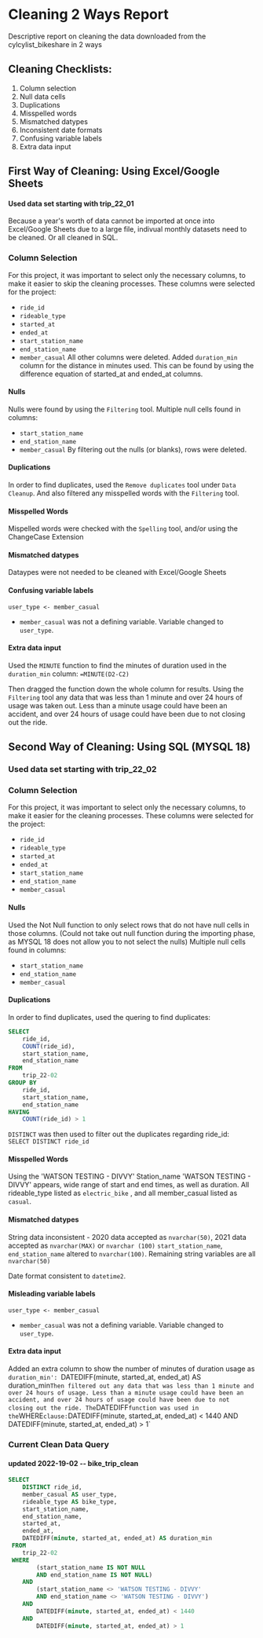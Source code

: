 # Cleaning 2 Ways Report
Descriptive report on cleaning the data downloaded from the cylcylist_bikeshare in 2 ways
  
## Cleaning Checklists:
1. Column selection
2. Null data cells
3. Duplications
4. Misspelled words
5. Mismatched datypes
6. Inconsistent date formats
7. Confusing variable labels
8. Extra data input

## First Way of Cleaning: Using Excel/Google Sheets
#### Used data set starting with trip_22_01
Because a year's worth of data cannot be imported at once into Excel/Google Sheets due to a large file, indivual monthly datasets need to be cleaned. Or all cleaned in SQL.

### Column Selection
For this project, it was important to select only the necessary columns, to make it easier to skip the cleaning processes. These columns were selected for the project:
  * `ride_id`
  * `rideable_type`
  * `started_at`
  * `ended_at`
  * `start_station_name`
  * `end_station_name`
  * `member_casual`
All other columns were deleted.
Added `duration_min` column for the distance in minutes used. This can be found by using the difference equation of started_at and ended_at columns.

#### Nulls
Nulls were found by using the `Filtering` tool. Multiple null cells found in columns:
  * `start_station_name`
  * `end_station_name`
  * `member_casual`
By filtering out the nulls (or blanks), rows were deleted.

#### Duplications
In order to find duplicates, used the `Remove duplicates` tool under `Data Cleanup`. And also filtered any misspelled words with the `Filtering` tool.

#### Misspelled Words
Mispelled words were checked with the `Spelling` tool, and/or using the ChangeCase Extension
  
#### Mismatched datypes
Dataypes were not needed to be cleaned with Excel/Google Sheets

#### Confusing variable labels
`user_type <- member_casual`  
* `member_casual` was not a defining variable. Variable changed to `user_type`.

#### Extra data input
Used the `MINUTE` function to find the minutes of duration used in the `duration_min` column:
`=MINUTE(D2-C2)`

Then dragged the function down the whole column for results.
Using the `Filtering` tool any data that was less than 1 minute and over 24 hours of usage was taken out. Less than a minute usage could have been an accident, and over 24 hours of usage could have been due to not closing out the ride.

## Second Way of Cleaning: Using SQL (MYSQL 18)
### Used data set starting with trip_22_02

### Column Selection
For this project, it was important to select only the necessary columns, to make it easier for the cleaning processes. These columns were selected for the project:
  * `ride_id`
  * `rideable_type`
  * `started_at`
  * `ended_at`
  * `start_station_name`
  * `end_station_name`
  * `member_casual`

#### Nulls
Used the Not Null function to only select rows that do not have null cells in those columns.
(Could not take out null function during the importing phase, as MYSQL 18 does not allow you to not select the nulls)
Multiple null cells found in columns:
  * `start_station_name`
  * `end_station_name`
  * `member_casual`

#### Duplications
In order to find duplicates, used the quering to find duplicates:
```SQL
SELECT 
	ride_id, 
	COUNT(ride_id), 
	start_station_name, 
	end_station_name
FROM 
	trip_22-02
GROUP BY 
	ride_id, 
	start_station_name, 
	end_station_name
HAVING 
	COUNT(ride_id) > 1
```
`DISTINCT` was then used to filter out the duplicates regarding ride_id:  
`SELECT DISTINCT ride_id`  
 
#### Misspelled Words
Using the 'WATSON TESTING - DIVVY'
Station_name 'WATSON TESTING - DIVVY' appears, wide range of start and end times, as well as duration. All rideable_type listed as `electric_bike` , and all member_casual listed as `casual`. 
  
#### Mismatched datypes
String data inconsistent - 2020 data accepted as `nvarchar(50)`, 2021 data accepted as `nvarchar(MAX)` or `nvarchar (100)` 
`start_station_name`, `end_station_name` altered to `nvarchar(100)`. Remaining string variables are all `nvarchar(50)`
 
Date format consistent to `datetime2`.

#### Misleading variable labels
`user_type <- member_casual`  
* `member_casual` was not a defining variable. Variable changed to `user_type`.  

#### Extra data input
Added an extra column to show the number of minutes of duration usage as `duration_min':
`DATEDIFF(minute, started_at, ended_at) AS duration_min`
Then filtered out any data that was less than 1 minute and over 24 hours of usage. Less than a minute usage could have been an accident, and over 24 hours of usage could have been due to not closing out the ride. The `DATEDIFF` function was used in the `WHERE` clause:
	`DATEDIFF(minute, started_at, ended_at) < 1440
AND 
	DATEDIFF(minute, started_at, ended_at) > 1`

### Current Clean Data Query
#### updated 2022-19-02 -- bike_trip_clean
  
```SQL
SELECT
	DISTINCT ride_id,
	member_casual AS user_type,
	rideable_type AS bike_type,
	start_station_name,
	end_station_name,
	started_at,
	ended_at,
	DATEDIFF(minute, started_at, ended_at) AS duration_min
 FROM
	trip_22-02
 WHERE
		(start_station_name IS NOT NULL 
		AND end_station_name IS NOT NULL)
	AND
		(start_station_name <> 'WATSON TESTING - DIVVY'
		AND end_station_name <> 'WATSON TESTING - DIVVY')
	AND
		DATEDIFF(minute, started_at, ended_at) < 1440
	AND 
		DATEDIFF(minute, started_at, ended_at) > 1
    
